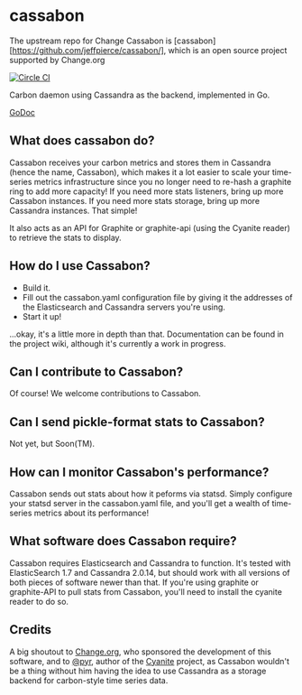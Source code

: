 # cassabon
The upstream repo for Change Cassabon is [cassabon][https://github.com/jeffpierce/cassabon/], which is an open source project supported by Change.org

[![Circle CI](https://circleci.com/gh/change/cassabon/tree/master.svg?style=svg)](https://circleci.com/gh/change/cassabon/tree/master)

Carbon daemon using Cassandra as the backend, implemented in Go.

[GoDoc](https://godoc.org/github.com/change/cassabon)

## What does cassabon do?

Cassabon receives your carbon metrics and stores them in Cassandra (hence the name, Cassabon), which makes it a lot easier to scale your time-series metrics infrastructure since you no longer need to re-hash a graphite ring to add more capacity!  If you need more stats listeners, bring up more Cassabon instances.  If you need more stats storage, bring up more Cassandra instances.  That simple!

It also acts as an API for Graphite or graphite-api (using the Cyanite reader) to retrieve the stats to display.

## How do I use Cassabon?

* Build it.
* Fill out the cassabon.yaml configuration file by giving it the addresses of the Elasticsearch and Cassandra servers you're using.
* Start it up!

...okay, it's a little more in depth than that. Documentation can be found in the project wiki, although it's currently a work in progress.

## Can I contribute to Cassabon?

Of course! We welcome contributions to Cassabon.

## Can I send pickle-format stats to Cassabon?

Not yet, but Soon(TM).

## How can I monitor Cassabon's performance?

Cassabon sends out stats about how it peforms via statsd.  Simply configure your statsd server in the cassabon.yaml file, and you'll get a wealth of time-series metrics about its performance!

## What software does Cassabon require?

Cassabon requires Elasticsearch and Cassandra to function.  It's tested with ElasticSearch 1.7 and Cassandra 2.0.14, but should work with all versions of both pieces of software newer than that.  If you're using graphite or graphite-API to pull stats from Cassabon, you'll need to install the cyanite reader to do so.

## Credits

A big shoutout to [Change.org](https://change.org), who sponsored the development of this software, and to [@pyr](https://github.com/pyr), author of the [Cyanite](https://github.com/pyr/cyanite) project, as Cassabon wouldn't be a thing without him having the idea to use Cassandra as a storage backend for carbon-style time series data.
